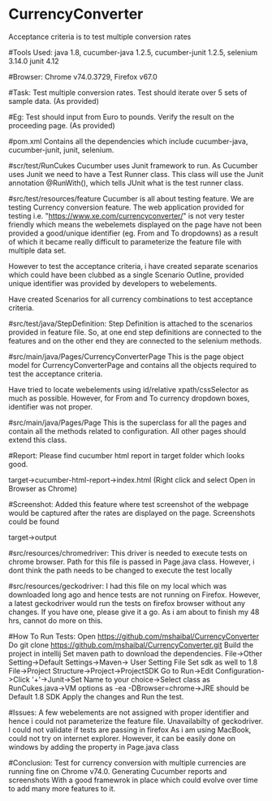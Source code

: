 # CurrencyConverter
Acceptance criteria is to test multiple conversion rates

#Tools Used: 
java 1.8, 
cucumber-java 1.2.5, 
cucumber-junit 1.2.5, 
selenium 3.14.0
junit 4.12

#Browser: 
Chrome v74.0.3729, 
Firefox v67.0

#Task:
Test multiple conversion rates. Test should iterate over 5 sets of sample data. (As provided)

#Eg:
Test should input from Euro to pounds. Verify the result on the proceeding page. (As provided)

#pom.xml
Contains all the dependencies which include cucumber-java, cucumber-junit, junit, selenium.

#scr/test/RunCukes
Cucumber uses Junit framework to run. As Cucumber uses Junit we need to have a Test Runner class. This class will use the Junit annotation @RunWith(), which tells JUnit what is the test runner class.

#src/test/resources/feature
Cucumber is all about testing feature. We are testing Currency conversion feature. The web application provided for testing
i.e. "https://www.xe.com/currencyconverter/" is not very tester friendly which means the webelemets displayed on the page have
not been provided a good/unique identifier (eg. From and To dropdowns) as a result of which it became really difficult to parameterize the 
feature file with multiple data set.

However to test the acceptance criteria, i have created separate scenarios which could have been clubbed as a single Scenario Outline, provided 
unique identifier was provided by developers to webelements. 

Have created Scenarios for all currency combinations to test acceptance criteria.

#src/test/java/StepDefinition:
Step Definition is attached to the scenarios provided in feature file. So, at one end step definitions are connected to
the features and on the other end they are connected to the selenium methods.

#src/main/java/Pages/CurrencyConverterPage
This is the page object model for CurrencyConverterPage and contains all the objects required to test the 
acceptance criteria.

Have tried to locate webelements using id/relative xpath/cssSelector as much as possible. However, for From and To
currency dropdown boxes, identifier was not proper.

#src/main/java/Pages/Page
This is the superclass for all the pages and contain all the methods related to configuration. All other pages
should extend this class.

#Report:
Please find cucumber html report in target folder which looks good.

target->cucumber-html-report->index.html (Right click and select Open in Browser as Chrome)

#Screenshot:
Added this feature where test screenshot of the webpage would be captured after the rates are displayed
on the page. Screenshots could be found

target->output

#src/resources/chromedriver:
This driver is needed to execute tests on chrome browser. Path for this file is passed in Page.java class.
However, i dont think the path needs to be changed to execute the test locally


#src/resources/geckodriver:
I had this file on my local which was downloaded long ago and hence tests are not running on Firefox. 
However, a latest geckodriver would run the tests on firefox browser without any changes. If you have one, please
give it a go. As i am about to finish my 48 hrs, cannot do more on this.

#How To Run Tests:
Open https://github.com/mshaibal/CurrencyConverter
Do git clone https://github.com/mshaibal/CurrencyConverter.git
Build the project in intellij
Set maven path to download the dependencies. File->Other Setting->Default Settings->Maven-> User Setting File
Set sdk as well to 1.8 File->Project Structure->Project->ProjectSDK
Go to Run->Edit Configuration->Click '+'->Junit->Set Name to your choice->Select class as RunCukes.java->VM options as -ea -DBrowser=chrome->JRE should be Default 1.8 SDK
Apply the changes and Run the test.

#Issues:
A few webelements are not assigned with proper identifier and hence i could not parameterize the feature file.
Unavailabilty of geckodriver. I could not validate if tests are passing in firefox
As i am using MacBook, could not try on internet explorer. However, it can be easily done on windows by adding the property in Page.java class

#Conclusion:
Test for currency conversion with multiple currencies are running fine on Chrome v74.0.
Generating Cucumber reports and screenshots
With a good framewrok in place which could evolve over time to add many more features to it.